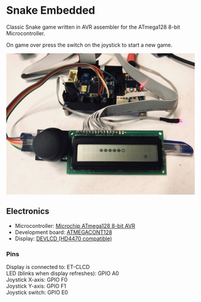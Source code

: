 # Snake Embedded
Classic Snake game written in AVR assembler for the ATmega128 8-bit Microcontroller.

On game over press the switch on the joystick to start a new game.

![](./docs/image_snake.jpg)


## Electronics
* Microcontroller: [Microchip ATmega128 8-bit AVR](https://www.microchip.com/wwwproducts/en/ATMEGA128)
* Development board: [ATMEGACONT128](https://futurlec.com/ATMEGA_Controller.shtml)
* Display: [DEVLCD (HD4470 compatible)](https://www.futurlec.com/DevBoardAccessories.shtml)

### Pins
Display is connected to: ET-CLCD \
LED (blinks when display refreshes): GPIO A0 \
Joystick X-axis: GPIO F0 \
Joystick Y-axis: GPIO F1 \
Joystick switch: GPIO E0 
